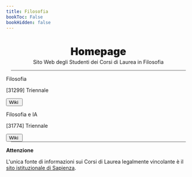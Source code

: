 ```yaml
---
title: Filosofia
bookToc: False
bookHidden: false
---
```


<h1 align="center" class="title_grad" style="font-weight: 900">Homepage</h1>

<p align="center" style="margin-top: -15px">Sito Web degli Studenti dei Corsi di Laurea in Filosofia</p>

<div style="width: 95%; height: 1px; background-color: #606060; margin-left: auto; margin-right: auto"></div>

<div class="home_evid">
    <div class="home_page degree_choice_page" id="degree_choice_informatica" style="align-items: center">
        <p class="home_box_text_title degree_choice_box_text_title" id="home_enroll_text">Filosofia</p>
        <p class="home_box_text degree_choice_box_text">[31299] Triennale</p>
        <button class="explore_more" onclick="window.location.href = '/31299/'">Wiki&nbsp<i class="fa-solid fa-arrow-right"></i></button>
    </div>
    <div class="home_page degree_choice_page" id="degree_choice_computer_science" style="align-items: center">
        <p class="home_box_text_title degree_choice_box_text_title" id="home_wiki_text">Filosofia e IA</p>
        <p class="home_box_text degree_choice_box_text">[31774] Triennale</p>
        <button class="explore_more" onclick="window.location.href = '/31774/'">Wiki&nbsp<i class="fa-solid fa-arrow-right"></i></button>
    </div>
</div>

<div style="width: 95%; height: 1px; background-color: #606060; margin-left: auto; margin-right: auto"></div>

<i class="fa-solid fa-triangle-exclamation" style="color: #FFD43B;"></i> **Attenzione**

L'unica fonte di informazioni sui Corsi di Laurea legalmente vincolante è il [sito istituzionale di Sapienza](https://corsidilaurea.uniroma1.it/).
